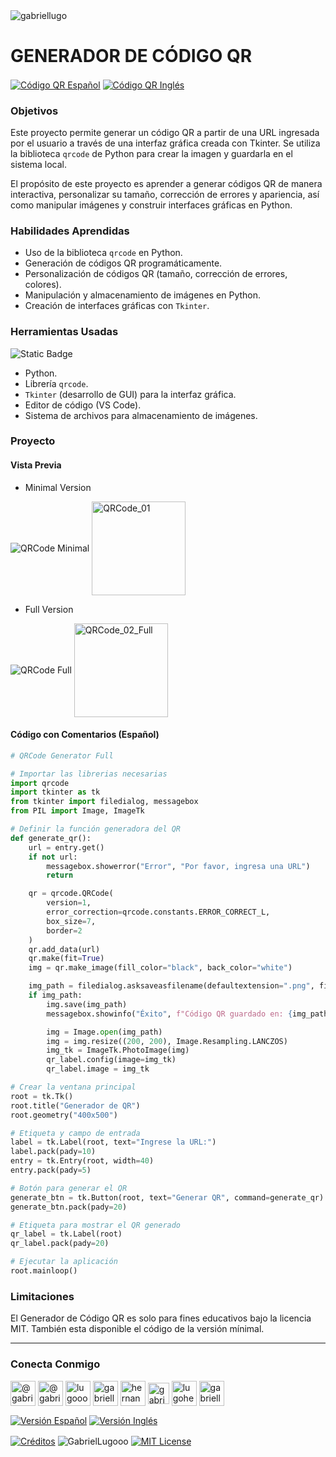 <img align="center" src="https://media.licdn.com/dms/image/v2/D4D16AQGUNxQ7NSC05A/profile-displaybackgroundimage-shrink_350_1400/profile-displaybackgroundimage-shrink_350_1400/0/1738695150340?e=1744243200&v=beta&t=oXX-ixT9bR3dJcYCLv4KBs5wjKFoeP0524kFGHQMYmQ" alt="gabriellugo" />

# GENERADOR DE CÓDIGO QR

<a href="https://github.com/GabrielLugooo/QR-Code/blob/main/README%20Spanish.md" target="_blank" rel="noreferrer noopener"> <img align="center" src="https://img.shields.io/badge/Código%20QR%20Español-000000" alt="Código QR Español" /></a>
<a href="https://github.com/GabrielLugooo/QR-Code" target="_blank" rel="noreferrer noopener"> <img align="center" src="https://img.shields.io/badge/Código%20QR%20Inglés-green" alt="Código QR Inglés" /></a>

### Objetivos

Este proyecto permite generar un código QR a partir de una URL ingresada por el usuario a través de una interfaz gráfica creada con Tkinter. Se utiliza la biblioteca `qrcode` de Python para crear la imagen y guardarla en el sistema local.

El propósito de este proyecto es aprender a generar códigos QR de manera interactiva, personalizar su tamaño, corrección de errores y apariencia, así como manipular imágenes y construir interfaces gráficas en Python.

### Habilidades Aprendidas

- Uso de la biblioteca `qrcode` en Python.
- Generación de códigos QR programáticamente.
- Personalización de códigos QR (tamaño, corrección de errores, colores).
- Manipulación y almacenamiento de imágenes en Python.
- Creación de interfaces gráficas con `Tkinter`.

### Herramientas Usadas

![Static Badge](https://img.shields.io/badge/Python-000000?logo=python&logoSize=auto)

- Python.
- Librería `qrcode`.
- `Tkinter` (desarrollo de GUI) para la interfaz gráfica.
- Editor de código (VS Code).
- Sistema de archivos para almacenamiento de imágenes.

### Proyecto

#### Vista Previa

- Minimal Version

<img align="center" src="https://i.imgur.com/ndyntln.jpeg" alt="QRCode Minimal" />
<img align="center" src="https://i.imgur.com/NMmyect.png" alt="QRCode_01" width="150" height="150" />

- Full Version

<img align="center" src="https://i.imgur.com/MeLvMDE.jpeg" alt="QRCode Full" />
<img align="center" src="https://i.imgur.com/NMmyect.png" alt="QRCode_02_Full" width="150" height="150" />

#### Código con Comentarios (Español)

```python
# QRCode Generator Full

# Importar las librerias necesarias
import qrcode
import tkinter as tk
from tkinter import filedialog, messagebox
from PIL import Image, ImageTk

# Definir la función generadora del QR
def generate_qr():
    url = entry.get()
    if not url:
        messagebox.showerror("Error", "Por favor, ingresa una URL")
        return

    qr = qrcode.QRCode(
        version=1,
        error_correction=qrcode.constants.ERROR_CORRECT_L,
        box_size=7,
        border=2
    )
    qr.add_data(url)
    qr.make(fit=True)
    img = qr.make_image(fill_color="black", back_color="white")

    img_path = filedialog.asksaveasfilename(defaultextension=".png", filetypes=[("PNG files", "*.png")])
    if img_path:
        img.save(img_path)
        messagebox.showinfo("Éxito", f"Código QR guardado en: {img_path}")

        img = Image.open(img_path)
        img = img.resize((200, 200), Image.Resampling.LANCZOS)
        img_tk = ImageTk.PhotoImage(img)
        qr_label.config(image=img_tk)
        qr_label.image = img_tk

# Crear la ventana principal
root = tk.Tk()
root.title("Generador de QR")
root.geometry("400x500")

# Etiqueta y campo de entrada
label = tk.Label(root, text="Ingrese la URL:")
label.pack(pady=10)
entry = tk.Entry(root, width=40)
entry.pack(pady=5)

# Botón para generar el QR
generate_btn = tk.Button(root, text="Generar QR", command=generate_qr)
generate_btn.pack(pady=20)

# Etiqueta para mostrar el QR generado
qr_label = tk.Label(root)
qr_label.pack(pady=20)

# Ejecutar la aplicación
root.mainloop()
```

### Limitaciones

El Generador de Código QR es solo para fines educativos bajo la licencia MIT.
También esta disponible el código de la versión mínimal.

---

<h3 align="left">Conecta Conmigo</h3>

<p align="left">
<a href="https://www.youtube.com/@gabriellugooo" target="_blank" rel="noreferrer noopener"> <img align="center" src="https://img.icons8.com/?size=50&id=55200&format=png" alt="@gabriellugooo" height="40" width="40" /></a>
<a href="http://www.tiktok.com/@gabriellugooo" target="_blank" rel="noreferrer noopener"> <img align="center" src="https://img.icons8.com/?size=50&id=118638&format=png" alt="@gabriellugooo" height="40" width="40" /></a>
<a href="https://instagram.com/lugooogabriel" target="_blank" rel="noreferrer noopener"> <img align="center" src="https://img.icons8.com/?size=50&id=32309&format=png" alt="lugooogabriel" height="40" width="40" /></a>
<a href="https://twitter.com/gabriellugo__" target="_blank" rel="noreferrer noopener"> <img align="center" src="https://img.icons8.com/?size=50&id=phOKFKYpe00C&format=png" alt="gabriellugo__" height="40" width="40" /></a>
<a href="https://www.linkedin.com/in/hernando-gabriel-lugo" target="_blank" rel="noreferrer noopener"> <img align="center" src="https://img.icons8.com/?size=50&id=8808&format=png" alt="hernando-gabriel-lugo" height="40" width="40" /></a>
<a href="https://github.com/GabrielLugooo" target="_blank" rel="noreferrer noopener"> <img align="center" src="https://img.icons8.com/?size=80&id=AngkmzgE6d3E&format=png" alt="gabriellugooo" height="34" width="34" /></a>
<a href="mailto:lugohernandogabriel@gmail.com"> <img align="center" src="https://img.icons8.com/?size=50&id=38036&format=png" alt="lugohernandogabriel@gmail.com" height="40" width="40" /></a>
<a href="https://linktr.ee/gabriellugooo" target="_blank" rel="noreferrer noopener"> <img align="center" src="https://simpleicons.org/icons/linktree.svg" alt="gabriellugooo" height="40" width="40" /></a>
</p>

<p align="left">
<a href="https://github.com/GabrielLugooo/GabrielLugooo/blob/main/Readme%20Spanish.md" target="_blank" rel="noreferrer noopener"> <img align="center" src="https://img.shields.io/badge/Versión%20Español-000000" alt="Versión Español" /></a>
<a href="https://github.com/GabrielLugooo/GabrielLugooo/blob/main/README.md" target="_blank" rel="noreferrer noopener"> <img align="center" src="https://img.shields.io/badge/Versión%20Inglés-Green" alt="Versión Inglés" /></a>

</p>

<a href="https://linktr.ee/gabriellugooo" target="_blank" rel="noreferrer noopener"> <img align="center" src="https://img.shields.io/badge/Créditos-Gabriel%20Lugo-green" alt="Créditos" /></a>
<img align="center" src="https://komarev.com/ghpvc/?username=GabrielLugoo&label=Vistas%20del%20Perfil&color=green&base=2000" alt="GabrielLugooo" />
<a href="" target="_blank" rel="noreferrer noopener"> <img align="center" src="https://img.shields.io/badge/License-MIT-green" alt="MIT License" /></a>

